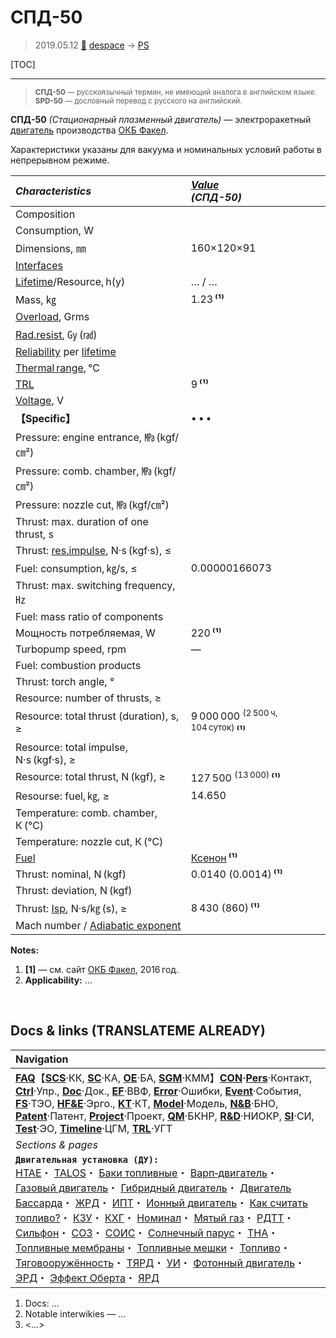# СПД-50
> 2019.05.12 [🚀](../index/index.md) [despace](index.md) → [PS](ps.md)

[TOC]

---

> <small>**СПД-50** — русскоязычный термин, не имеющий аналога в английском языке. **SPD-50** — дословный перевод с русского на английский.</small>

**СПД-50** *(Стационарный плазменный двигатель)* — электроракетный [двигатель](ps.md) производства [ОКБ Факел](zz_edb_fakel.md).

Характеристики указаны для вакуума и номинальных условий работы в непрерывном режиме.

|*Characteristics*|*[Value](si.md)<br> (СПД-50)*|
|:--|:--|
|Composition| |
|Consumption, W| |
|Dimensions, ㎜|160×120×91|
|[Interfaces](interface.md)| |
|[Lifetime](lifetime.md)/Resource, h(y)|… / …|
|Mass, ㎏|1.23 **⁽¹⁾**|
|[Overload](vibration.md), Grms| |
|[Rad.resist](ion_rad.md), ㏉ (㎭)| |
|[Reliability](qm.md) per [lifetime](lifetime.md)| |
|[Thermal range](tcs.md), ℃| |
|[TRL](trl.md)|9 **⁽¹⁾**|
|[Voltage](voltage.md), V| |
|**【Specific】**|• • •|
|Pressure: engine entrance, ㎫ (kgf/㎝²)| |
|Pressure: comb. chamber, ㎫ (kgf/㎝²)| |
|Pressure: nozzle cut, ㎫ (kgf/㎝²)| |
|Thrust: max. duration of one thrust, s| |
|Thrust: [res.impulse](ing.md), N·s (kgf·s), ≤| |
|Fuel: consumption, ㎏/s, ≤|0.00000166073|
|Thrust: max. switching frequency, ㎐| |
|Fuel: mass ratio of components| |
|Мощность потребляемая, W|220 **⁽¹⁾**|
|Turbopump speed, rpm|—|
|Fuel: combustion products| |
|Thrust: torch angle, °| |
|Resource: number of thrusts, ≥| |
|Resource: total thrust (duration), s, ≥|9 000 000 <sup>(2 500 ч, 104 суток)</sup> **⁽¹⁾**|
|Resource: total impulse, N·s (kgf·s), ≥| |
|Resource: total thrust, N (kgf), ≥|127 500 <sup>(13 000)</sup> **⁽¹⁾**|
|Resourse: fuel, ㎏, ≥|14.650|
|Temperature: comb. chamber, К (℃)| |
|Temperature: nozzle cut, К (℃)| |
|[Fuel](fuel.md)|[Ксенон](ксенон.md) **⁽¹⁾**|
|Thrust: nominal, N (kgf)|0.0140 (0.0014) **⁽¹⁾**|
|Thrust: deviation, N (kgf)| |
|Thrust: [Isp](isp.md), N·s/㎏ (s), ≥|8 430 (860) **⁽¹⁾**|
|Mach number / [Adiabatic exponent](heat_cr.md)| |

**Notes:**

   1. **[1]** — см. сайт [ОКБ Факел](zz_edb_fakel.md), 2016 год.
   1. **Applicability:** …



<p style="page-break-after:always"> </p>

## Docs & links (TRANSLATEME ALREADY)
|Navigation|
|:--|
|**[FAQ](faq.md)**【**[SCS](scs.md)**·КК, **[SC](sc.md)**·КА, **[OE](oe.md)**·БА, **[SGM](sgm.md)**·КММ】**[CON](contact.md)·[Pers](person.md)**·Контакт, **[Ctrl](control.md)**·Упр., **[Doc](doc.md)**·Док., **[EF](ef.md)**·ВВФ, **[Error](error.md)**·Ошибки, **[Event](event.md)**·События, **[FS](fs.md)**·ТЭО, **[HF&E](hfe.md)**·Эрго., **[KT](kt.md)**·КТ, **[Model](model.md)**·Модель, **[N&B](nnb.md)**·БНО, **[Patent](патент.md)**·Патент, **[Project](project.md)**·Проект, **[QM](qm.md)**·БКНР, **[R&D](rnd.md)**·НИОКР, **[SI](si.md)**·СИ, **[Test](test.md)**·ЭО, **[Timeline](timeline.md)**·ЦГМ, **[TRL](trl.md)**·УГТ|
|*Sections & pages*|
|**`Двигательная установка (ДУ):`**<br> [HTAE](htae.md)・ [TALOS](talos.md)・ [Баки топливные](fuel_tank.md)・ [Варп‑двигатель](warp_drive.md)・ [Газовый двигатель](cgt.md)・ [Гибридный двигатель](гбрд.md)・ [Двигатель Бассарда](bussard_ramjet.md)・ [ЖРД](lpr.md)・ [ИПТ](ing.md)・ [Ионный двигатель](иод.md)・ [Как считать топливо?](si.md)・ [КЗУ](cinu.md)・ [КХГ](cgs.md)・ [Номинал](nominal.md)・ [Мятый газ](exhsteam.md)・ [РДТТ](spr.md)・ [Сильфон](сильфон.md)・ [СОЗ](соз.md)・ [СОИС](соис.md)・ [Солнечный парус](солнечный_парус.md)・ [ТНА](turbopump.md)・ [Топливные мембраны](топливные_мембраны.md)・ [Топливные мешки](топливные_мешки.md)・ [Топливо](fuel.md)・ [Тяговооружённость](ttwr.md)・ [ТЯРД](тярд.md)・ [УИ](isp.md)・ [Фотонный двигатель](фотонный_двигатель.md)・ [ЭРД](epsp.md)・ [Эффект Оберта](oberth_eff.md)・ [ЯРД](ntr.md)|

   1. Docs: …
   1. Notable interwikies — …
   1. <…>
